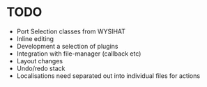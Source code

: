TODO
====

* Port Selection classes from WYSIHAT
* Inline editing
* Development a selection of plugins
* Integration with file-manager (callback etc)
* Layout changes
* Undo/redo stack
* Localisations need separated out into individual files for actions